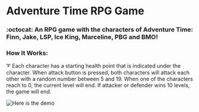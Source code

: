 # Adventure Time RPG Game
### :octocat: An RPG game with the characters of Adventure Time: Finn, Jake, LSP, Ice King, Marceline, PBG and BMO!

### How It Works:

:curly_loop: Each character has a starting health point that is indicated under the character. When attack button is pressed, both characters will attack each other with a random number between 5 and 19. When one of the characters reach to 0, the current level will end. If attacker or defender wins 10 levels, the game will end.

![Here is the demo](assets/images/playdagame.gif)
